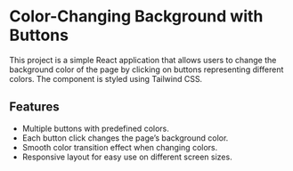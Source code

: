 # Color-Changing Background with Buttons

This project is a simple React application that allows users to change the background color of the page by clicking on buttons representing different colors. The component is styled using Tailwind CSS.

## Features

- Multiple buttons with predefined colors.
- Each button click changes the page’s background color.
- Smooth color transition effect when changing colors.
- Responsive layout for easy use on different screen sizes.


